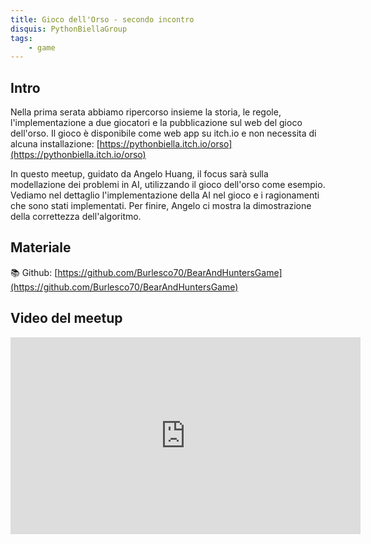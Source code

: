 ```yaml
---
title: Gioco dell'Orso - secondo incontro
disquis: PythonBiellaGroup
tags:
    - game
---
```


## Intro

Nella prima serata abbiamo ripercorso insieme la storia, le regole, l'implementazione a due giocatori e la pubblicazione sul web del gioco dell'orso.
Il gioco è disponibile come web app su itch.io e non necessita di alcuna installazione: [https://pythonbiella.itch.io/orso](https://pythonbiella.itch.io/orso)

In questo meetup, guidato da Angelo Huang, il focus sarà sulla modellazione dei problemi in AI, utilizzando il gioco dell'orso come esempio.
Vediamo nel dettaglio l'implementazione della AI nel gioco e i ragionamenti che sono stati implementati.
Per finire, Angelo ci mostra la dimostrazione della correttezza dell'algoritmo.

## Materiale
📚 Github: [https://github.com/Burlesco70/BearAndHuntersGame](https://github.com/Burlesco70/BearAndHuntersGame)

## Video del meetup
<iframe width="560" height="315" src="https://www.youtube.com/embed/nGkoyunsDPc" title="YouTube video player" frameborder="0" allow="accelerometer; autoplay; clipboard-write; encrypted-media; gyroscope; picture-in-picture; web-share" allowfullscreen></iframe>